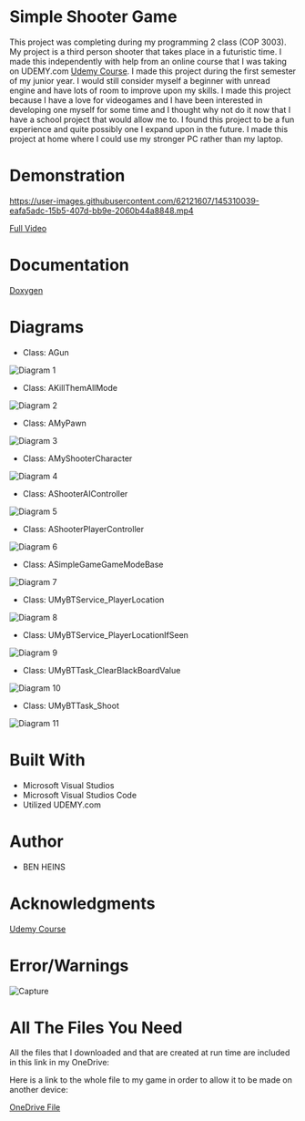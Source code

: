 # Simple Shooter Game

This project was completing during my programming 2 class (COP 3003). My project is a third person shooter that takes place in a futuristic time. I made this independently with help from an online course that I was taking on UDEMY.com [Udemy Course](https://www.udemy.com/course/unrealcourse/). I made this project during the first semester of my junior year. I would still consider myself a beginner with unread engine and have lots of room to improve upon my skills. I made this project because I have a love for videogames and I have been interested in developing one myself for some time and I thought why not do it now that I have a school project that would allow me to. I found this project to be a fun experience and quite possibly one I expand upon in the future. I made this project at home where I could use my stronger PC rather than my laptop. 


# Demonstration
https://user-images.githubusercontent.com/62121607/145310039-eafa5adc-15b5-407d-bb9e-2060b44a8848.mp4

[Full Video](https://youtu.be/TKqd6gBG37M)


# Documentation
[Doxygen](https://beheins01.github.io/Simple-Shooting-Game/html/)

# Diagrams

- Class: AGun

![Diagram 1](https://user-images.githubusercontent.com/62121607/145310859-c3cc0166-7ef3-41e5-a9b0-3e38c68713a4.PNG)

- Class: AKillThemAllMode

![Diagram 2](https://user-images.githubusercontent.com/62121607/145310707-46f43c2f-e598-4dde-815e-9f7bc04628fe.PNG)

- Class: AMyPawn

![Diagram 3](https://user-images.githubusercontent.com/62121607/145310718-80d497a4-1321-47be-a023-99d724f7da01.PNG)

- Class: AMyShooterCharacter

![Diagram 4](https://user-images.githubusercontent.com/62121607/145310719-386a7ace-3a7d-4805-86cf-99ff049bafc3.PNG)

- Class: AShooterAIController

![Diagram 5](https://user-images.githubusercontent.com/62121607/145310727-ad2f0a79-2712-43fe-a594-9d049ba846b2.PNG)

- Class: AShooterPlayerController

![Diagram 6](https://user-images.githubusercontent.com/62121607/145310735-6ba2da52-b16f-48f5-91a5-567335c4e7ef.PNG)

- Class: ASimpleGameGameModeBase

![Diagram 7](https://user-images.githubusercontent.com/62121607/145310742-8ee3edce-4165-442a-a9a4-d4c8fc0f9960.PNG)

- Class: UMyBTService_PlayerLocation

![Diagram 8](https://user-images.githubusercontent.com/62121607/145310746-708cab0b-7341-4ad3-a97b-f2f6017ff8e0.PNG)

- Class: UMyBTService_PlayerLocationIfSeen

![Diagram 9](https://user-images.githubusercontent.com/62121607/145310750-63e7e08e-c2e5-4fcc-8120-bde4fb9dbb22.PNG)

- Class: UMyBTTask_ClearBlackBoardValue

![Diagram 10](https://user-images.githubusercontent.com/62121607/145310755-8c8e3066-e526-4530-b5c4-4dcf9fb2eb3d.PNG)

- Class: UMyBTTask_Shoot

![Diagram 11](https://user-images.githubusercontent.com/62121607/145310759-bce09772-32cc-4617-806e-58bbff4438df.PNG)

# Built With

- Microsoft Visual Studios
- Microsoft Visual Studios Code
- Utilized UDEMY.com

# Author

- BEN HEINS

# Acknowledgments

[Udemy Course](https://www.udemy.com/course/unrealcourse/)

# Error/Warnings

![Capture](https://user-images.githubusercontent.com/62121607/145320343-2ecdf4ee-004f-481b-9b27-15bdf3841799.PNG)



# All The Files You Need
All the files that I downloaded and that are created at run time are included in this link in my OneDrive:

Here is a link to the whole file to my game in order to allow it to be made on another device:

[OneDrive File](https://1drv.ms/u/s!Ap8leesNEqlKgatyGr3LP0CWvcLTtg?e=BDxJBz)

